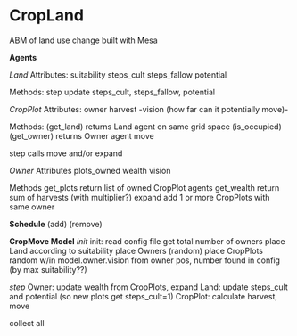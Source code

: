# CropLand
ABM of land use change built with Mesa

**Agents**

*Land*
Attributes:
  suitability
  steps_cult
  steps_fallow
  potential

Methods:
  step
    update steps_cult, steps_fallow, potential


*CropPlot*
Attributes:
  owner
  harvest
  -vision (how far can it potentially move)-

Methods:
  (get_land)
    returns Land agent on same grid space
  (is_occupied)
  (get_owner)
    returns Owner agent
  move

  step
    calls move and/or expand

*Owner*
Attributes
  plots_owned
  wealth
  vision

Methods
  get_plots
    return list of owned CropPlot agents
  get_wealth
    return sum of harvests (with multiplier?)
  expand
    add 1 or more CropPlots with same owner

**Schedule**
  (add)
  (remove)

**CropMove Model**
*init*
  init:
  read config file
    get total number of owners
  place Land according to suitability
  place Owners (random)
  place CropPlots
    random w/in model.owner.vision from owner pos, number found in config
    (by max suitability??)


*step*
Owner: update wealth from CropPlots, expand
Land: update steps_cult and potential (so new plots get steps_cult=1)
CropPlot: calculate harvest, move

collect all
